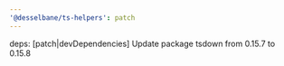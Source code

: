 ```yaml
---
'@desselbane/ts-helpers': patch
---
```


deps: [patch|devDependencies] Update package tsdown from 0.15.7 to 0.15.8
